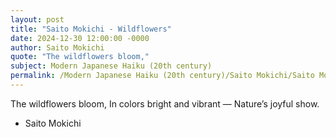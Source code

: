 ```yaml
---
layout: post
title: "Saito Mokichi - Wildflowers"
date: 2024-12-30 12:00:00 -0000
author: Saito Mokichi
quote: "The wildflowers bloom,"
subject: Modern Japanese Haiku (20th century)
permalink: /Modern Japanese Haiku (20th century)/Saito Mokichi/Saito Mokichi - Wildflowers
---
```


The wildflowers bloom,
In colors bright and vibrant —
Nature’s joyful show.

- Saito Mokichi
